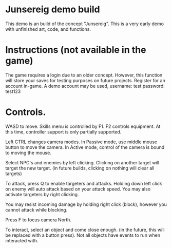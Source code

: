 # Junsereig demo build

This demo is an build of the concept "Junsereig". This is a very early demo with unfinished art, code, and functions. 

# Instructions (not available in the game)

The game requires a login due to an older concept. However, this function will store your saves for testing purposes on future projects. Register for an account in-game.
A demo account may be used, username: test password: test123

# Controls.

WASD to move. Skills menu is controlled by F1. F2 controls equipment. At this time, controller support is only partially supported.

Left CTRL changes camera modes. In Passive mode, use middle mouse button to move the camera. In Active mode, control of the camera is bound to moving the mouse.

Select NPC's and enemies by left clicking. Clicking on another target will target the new target. (in future builds, clicking on nothing will clear all targets)

To attack, press Q to enable targeters and attacks. Holding down left click on enemy will auto attack based on your attack speed. You may also activate targeters by right clicking.

You may resist incoming damage by holding right click (block), however you cannot attack while blocking.

Press F to focus camera North.

To interact, select an object and come close enough. (in the future, this will be replaced with a button press). Not all objects have events to run when interacted with.
